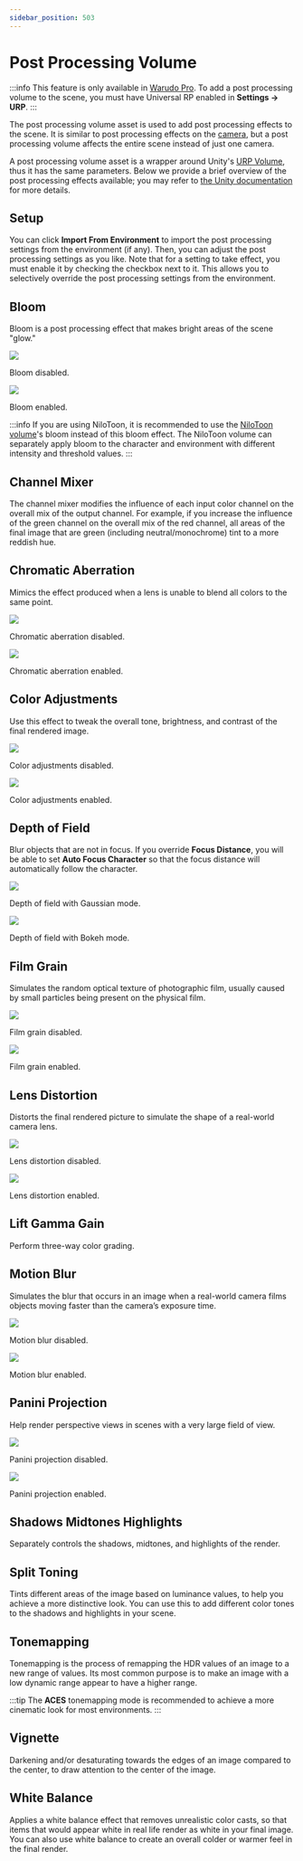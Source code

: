 ```yaml
---
sidebar_position: 503
---
```


# Post Processing Volume

:::info
This feature is only available in [Warudo Pro](../pro). To add a post processing volume to the scene, you must have Universal RP enabled in **Settings → URP**.
:::

The post processing volume asset is used to add post processing effects to the scene. It is similar to post processing effects on the [camera](camera#post-processing), but a post processing volume affects the entire scene instead of just one camera.

A post processing volume asset is a wrapper around Unity's [URP Volume](https://docs.unity3d.com/Packages/com.unity.render-pipelines.universal@17.0/manual/volumes-landing-page.html), thus it has the same parameters. Below we provide a brief overview of the post processing effects available; you may refer to [the Unity documentation](https://docs.unity3d.com/Packages/com.unity.render-pipelines.universal@17.0/manual/EffectList.html) for more details.

## Setup

You can click **Import From Environment** to import the post processing settings from the environment (if any). Then, you can adjust the post processing settings as you like. Note that for a setting to take effect, you must enable it by checking the checkbox next to it. This allows you to selectively override the post processing settings from the environment.

## Bloom

Bloom is a post processing effect that makes bright areas of the scene "glow."

![](pathname:///doc-img/bloom-off.png)
<p class="img-desc">Bloom disabled.</p>

![](pathname:///doc-img/bloom.png)
<p class="img-desc">Bloom enabled.</p>

:::info
If you are using NiloToon, it is recommended to use the [NiloToon volume](nilotoon-volume)'s bloom instead of this bloom effect. The NiloToon volume can separately apply bloom to the character and environment with different intensity and threshold values.
:::

## Channel Mixer

The channel mixer modifies the influence of each input color channel on the overall mix of the output channel. For example, if you increase the influence of the green channel on the overall mix of the red channel, all areas of the final image that are green (including neutral/monochrome) tint to a more reddish hue.

## Chromatic Aberration

Mimics the effect produced when a lens is unable to blend all colors to the same point.

![](pathname:///doc-img/chromatic-aberration-off.png)
<p class="img-desc">Chromatic aberration disabled.</p>

![](pathname:///doc-img/chromatic-aberration.png)
<p class="img-desc">Chromatic aberration enabled.</p>

## Color Adjustments

Use this effect to tweak the overall tone, brightness, and contrast of the final rendered image.

![](pathname:///doc-img/color-adjustments-off.png)
<p class="img-desc">Color adjustments disabled.</p>

![](pathname:///doc-img/color-adjustments.png)
<p class="img-desc">Color adjustments enabled.</p>

## Depth of Field

Blur objects that are not in focus. If you override **Focus Distance**, you will be able to set **Auto Focus Character** so that the focus distance will automatically follow the character.

![](pathname:///doc-img/dof-gaussian.png)
<p class="img-desc">Depth of field with Gaussian mode.</p>

![](pathname:///doc-img/dof-bokeh.png)
<p class="img-desc">Depth of field with Bokeh mode.</p>

## Film Grain

Simulates the random optical texture of photographic film, usually caused by small particles being present on the physical film.

![](pathname:///doc-img/film-grain-off.png)
<p class="img-desc">Film grain disabled.</p>

![](pathname:///doc-img/film-grain.png)
<p class="img-desc">Film grain enabled.</p>

## Lens Distortion

Distorts the final rendered picture to simulate the shape of a real-world camera lens.

![](pathname:///doc-img/lens-distortion-off.png)
<p class="img-desc">Lens distortion disabled.</p>

![](pathname:///doc-img/lens-distortion.png)
<p class="img-desc">Lens distortion enabled.</p>

## Lift Gamma Gain

Perform three-way color grading. 

## Motion Blur

Simulates the blur that occurs in an image when a real-world camera films objects moving faster than the camera’s exposure time.

![](pathname:///doc-img/motion-blur-off.png)
<p class="img-desc">Motion blur disabled.</p>

![](pathname:///doc-img/motion-blur.png)
<p class="img-desc">Motion blur enabled.</p>

## Panini Projection

Help render perspective views in scenes with a very large field of view. 

![](pathname:///doc-img/panini-off.png)
<p class="img-desc">Panini projection disabled.</p>

![](pathname:///doc-img/panini.png)
<p class="img-desc">Panini projection enabled.</p>

## Shadows Midtones Highlights

Separately controls the shadows, midtones, and highlights of the render.

## Split Toning

Tints different areas of the image based on luminance values, to help you achieve a more distinctive look. You can use this to add different color tones to the shadows and highlights in your scene.

## Tonemapping

Tonemapping is the process of remapping the HDR values of an image to a new range of values. Its most common purpose is to make an image with a low dynamic range appear to have a higher range.

:::tip
The **ACES** tonemapping mode is recommended to achieve a more cinematic look for most environments.
:::

## Vignette

Darkening and/or desaturating towards the edges of an image compared to the center, to draw attention to the center of the image.

## White Balance

Applies a white balance effect that removes unrealistic color casts, so that items that would appear white in real life render as white in your final image. You can also use white balance to create an overall colder or warmer feel in the final render.
